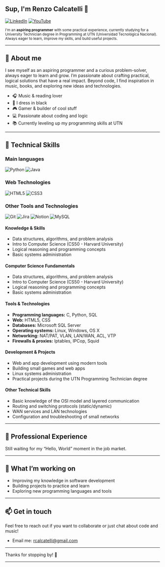 ## Sup, I'm Renzo Calcatelli 👋

[![LinkedIn](https://img.shields.io/badge/LinkedIn-Profile-blue?logo=linkedin&style=for-the-badge)](https://www.linkedin.com/in/renzo-calcatelli-a90682277/) [![YouTube](https://img.shields.io/badge/YouTube-rcalcatelli-red?logo=youtube&style=for-the-badge)](https://www.youtube.com/@rcalcatelli)

<p align="left">
  <small>
    I'm an <b>aspiring programmer</b> with some practical experience, currently studying for a University Technician degree in Programming at UTN (Universidad Tecnológica Nacional). Always eager to learn, improve my skills, and build useful projects.
  </small>
</p>



---

## 🚀 About me

I see myself as an aspiring programmer and a curious problem-solver, always eager to learn and grow.
I’m passionate about crafting practical, logical solutions that have a real impact.
Beyond code, I find inspiration in music, books, and exploring new ideas and technologies.

- 🎧 Music & reading lover  
- 🖤 I dress in black  
- 🎮 Gamer & builder of cool stuff  
- 💻 Passionate about coding and logic  
- 📚 Currently leveling up my programming skills at UTN
---
## 🔧 Technical Skills
### Main languages
![Python](https://camo.githubusercontent.com/881f92421018bad3d499e11e36f02d932b24550e8c0ba11a4acd37d880526095/68747470733a2f2f696d672e736869656c64732e696f2f62616467652f507974686f6e2d3337373641423f7374796c653d666c6174266c6f676f3d707974686f6e266c6f676f436f6c6f723d7768697465)
![Java](https://img.shields.io/badge/Java-ED8B00?style=flat&logo=openjdk&logoColor=white)
### Web Technologies
![HTML5](https://camo.githubusercontent.com/73fecef5a0d9593022477e8bf54d43ea677d7916430bd4c3baf689095a6c0fef/68747470733a2f2f696d672e736869656c64732e696f2f62616467652f48544d4c352d4533344632363f7374796c653d666c6174266c6f676f3d68746d6c35266c6f676f436f6c6f723d7768697465)
![CSS3](https://camo.githubusercontent.com/7ea6e682bdd9667f12bfbc573a90ab7c07256af379aa15bd3bc0bbc7c742f40d/68747470733a2f2f696d672e736869656c64732e696f2f62616467652f435353332d3135373242363f7374796c653d666c6174266c6f676f3d63737333)

### Other Tools and Technologies
![Git](https://img.shields.io/badge/Git-F05032?style=flat&logo=git&logoColor=white)
![Jira](https://img.shields.io/badge/Jira-%230A0FFF.svg?style=flat&logo=jira&logoColor=white)
![Notion](https://img.shields.io/badge/Notion-%23000000.svg?style=flat&logo=notion&logoColor=white)
![MySQL](https://img.shields.io/badge/MySQL-4479A1?style=flat&logo=mysql&logoColor=white)


#### **Knowledge & Skills**
- Data structures, algorithms, and problem analysis
- Intro to Computer Science (CS50 - Harvard University)
- Logical reasoning and programming concepts
- Basic systems administration
 
#### **Computer Science Fundamentals**
- Data structures, algorithms, and problem analysis
- Intro to Computer Science (CS50 - Harvard University)
- Logical reasoning and programming concepts
- Basic systems administration

#### **Tools & Technologies**
- **Programming languages:** C, Python, SQL
- **Web:** HTML5, CSS
- **Databases:** Microsoft SQL Server
- **Operating systems:** Linux, Windows, OS X
- **Networking:** NAT/PAT, VLAN, LAN/WAN, ACL, VTP
- **Firewalls & proxies:** Iptables, IPCop, Squid

#### **Development & Projects**
- Web and app development using modern tools
- Building small games and web apps
- Linux systems administration
- Practical projects during the UTN Programming Technician degree

#### **Other Technical Skills**
- Basic knowledge of the OSI model and layered communication
- Routing and switching protocols (static/dynamic)
- WAN services and LAN technologies
- Configuration and troubleshooting of small networks

---

## 💼 Professional Experience
Still waiting for my “Hello, World” moment in the job market.

---

## 🎯 What I’m working on

- Improving my knowledge in software development  
- Building projects to practice and learn  
- Exploring new programming languages and tools

---

## 📫 Get in touch

Feel free to reach out if you want to collaborate or just chat about code and music!

- Email me: [rcalcatelli@gmail.com](mailto:rcalcatelli@gmail.com)


---

Thanks for stopping by! 🚀

---
